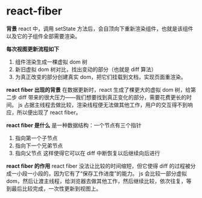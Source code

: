 # react-fiber

**背景**
react 中，调用 setState 方法后，会自顶向下重新渲染组件，也就是该组件以及它的子组件全部需要渲染。

**每次视图更新流程如下**

1. 组件渲染生成一棵虚拟 dom 树
2. 新旧虚拟 dom 树对比，找出变动的部分（也就是 diff 算法）
3. 为真正改变的部分创建真实 dom，把它们挂载到文档，实现页面重渲染。

**react fiber 出现的背景**
在数据更新时，react 生成了棵更大的虚拟 dom 树，给第二步 diff 带来的很大压力——我们想要找到真正变化的部分，需要花费更长的时间。
js 占据主线程去做比较，渲染线程便无法做其他工作，用户的交互得不到响应，所以便出现了 react fiber。

**react fiber 是什么**
是一种数据结构：一个节点有三个指针

1. 指向第一个子节点
2. 指向下一个兄弟节点
3. 指向父节点
   这样使得它可以在 diff 中断恢复以后继续向后进行

**react fiber 的作用**
react fiber 没法让比较的时间缩短，但它使得 diff 的过程被分成一小段一小段的，因为它有了“保存工作进度”的能力。
js 会比较一部分虚拟 dom，然后让渡主线程，给浏览器去做其他工作，然后继续比较，依次往复，等到最后比较完成，一次性更新到视图上。

